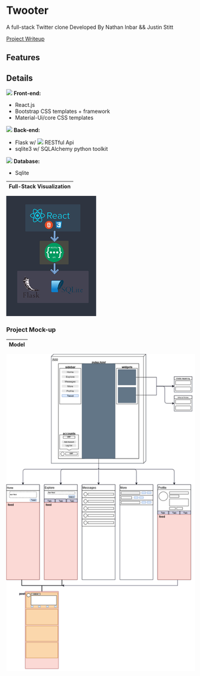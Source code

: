 # Twooter
A full-stack Twitter clone
Developed By Nathan Inbar && Justin Stitt

[Project Writeup](https://docs.google.com/document/d/1-x0CJ0XkVqaihelHrf26Tq9Y-lgkB2f94qzkBu0FE0o/edit?usp=sharing)

## Features


## Details
![](https://via.placeholder.com/15/5e81ac/000000?text=+) **Front-end:**
* React.js
* Bootstrap CSS templates + framework
* Material-Ui/core CSS templates

![](https://via.placeholder.com/15/b48ead/000000?text=+) **Back-end:**
* Flask w/ ![](https://via.placeholder.com/10/ebcb8b/000000?text=+) RESTful Api
* sqlite3 w/ SQLAlchemy python toolkit

![](https://via.placeholder.com/15/77dd77/000000?text=+) **Database:**
* Sqlite

Full-Stack Visualization |
--------------------------------------------------------------|
  ![](/media/full-stack_outline.png/)

### Project Mock-up
Model|
----------------------------------------------|
![](/media/Twooter.png/)

